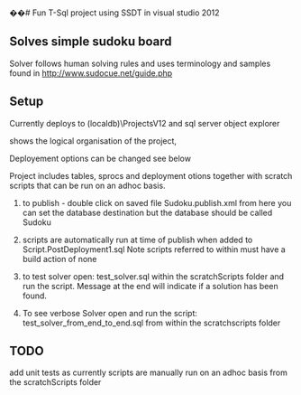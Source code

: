 ��# Fun T-Sql project using SSDT in visual studio 2012



## Solves simple sudoku board



Solver follows human solving rules and uses terminology and samples found in http://www.sudocue.net/guide.php





## Setup

Currently deploys to (localdb)\ProjectsV12 and sql server object explorer

shows the logical organisation of the project, 



Deployement options can be changed see below



Project includes tables, sprocs and deployment otions together with scratch scripts that can be run on an adhoc basis.



1. to publish - double click on saved file Sudoku.publish.xml from here you can set the database destination but the database should be called Sudoku



2. scripts are automatically run at time of publish when added to Script.PostDeployment1.sql Note scripts referred to within must have a build action of none



3. to test solver open:   test\_solver.sql     within the scratchScripts folder and run the script. Message at the end will indicate if a solution has been found.



4. To see verbose Solver open and run the script: 	test\_solver\_from\_end\_to\_end.sql    from within the scratchscripts folder







## TODO

add unit tests as currently scripts are manually run on an adhoc basis from the scratchScripts folder



